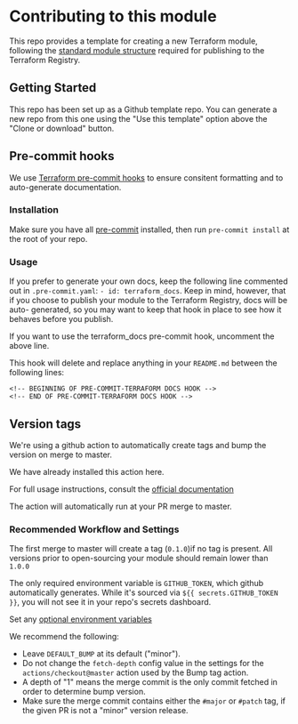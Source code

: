 # Contributing to this module


This repo provides a template for creating a new Terraform module, following
the [standard module structure](https://www.terraform.io/docs/modules/index.html#standard-module-structure) required for publishing to the Terraform
Registry.

## Getting Started

<!-- After creating your copy of the repo, you should replace this section with any
information specific to development on your module. :)
 -->

This repo has been set up as a Github template repo. You can generate a new
repo from this one using the "Use this template" option above the "Clone or
download" button.


## Pre-commit hooks

We use [Terraform pre-commit hooks](https://github.com/antonbabenko/pre-commit-terraform)
to ensure consitent formatting and to auto-generate documentation.

### Installation
Make sure you have all [pre-commit](https://github.com/antonbabenko/pre-commit-terraform/blob/master/README.md#1-install-dependencies) installed, then run `pre-commit install` at
the root of your repo.

### Usage

If you prefer to generate your own docs, keep the following line commented out
in `.pre-commit.yaml`:  `- id: terraform_docs`. Keep in mind, however, that if
you choose to publish your module to the Terraform Registry, docs will be auto-
generated, so you may want to keep that hook in place to see how it behaves
before you publish.

If you want to use the terraform_docs pre-commit hook, uncomment the above line.

This hook will delete and replace anything in your `README.md` between the
following lines:

```
<!-- BEGINNING OF PRE-COMMIT-TERRAFORM DOCS HOOK -->
<!-- END OF PRE-COMMIT-TERRAFORM DOCS HOOK -->
```

## Version tags

We're using a github action to automatically create tags and bump the version
on merge to master.

We have already installed this action here.

For full usage instructions, consult the [official documentation](https://github.com/marketplace/actions/github-tag-bump#usage)

The action will automatically run at your PR merge to master.


### Recommended Workflow and Settings

The first merge to master will create a tag (`0.1.0`)if no tag is present. All
versions prior to open-sourcing your module should remain lower than `1.0.0`

The only required environment variable is `GITHUB_TOKEN`, which github
automatically generates. While it's sourced via `${{ secrets.GITHUB_TOKEN }}`,
you will not see it in your repo's secrets dashboard.

Set any [optional environment variables](https://github.com/marketplace/actions/github-tag-bump#options)

We recommend the following:
- Leave `DEFAULT_BUMP` at its default ("minor").
- Do not change the `fetch-depth` config value in the settings for the
`actions/checkout@master` action used by the Bump tag action.
- A depth of "1" means the merge commit is the only commit fetched in order to
determine bump version.
- Make sure the merge commit contains either the `#major` or `#patch` tag, if
the given PR is not a "minor" version release.
